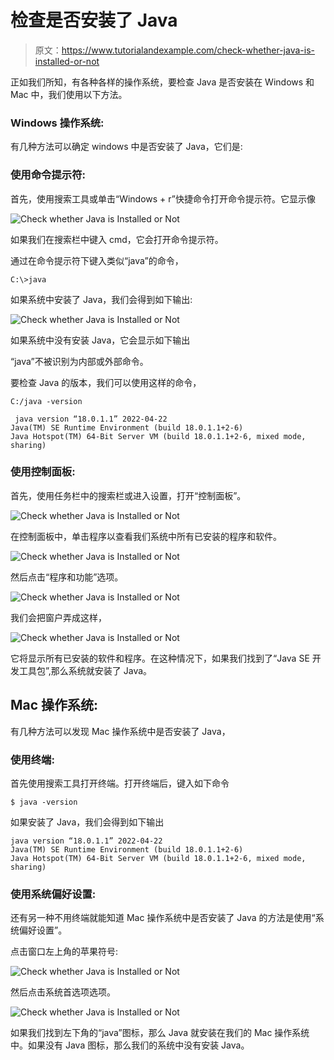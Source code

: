# 检查是否安装了 Java

> 原文：<https://www.tutorialandexample.com/check-whether-java-is-installed-or-not>

正如我们所知，有各种各样的操作系统，要检查 Java 是否安装在 Windows 和 Mac 中，我们使用以下方法。

### Windows 操作系统:

有几种方法可以确定 windows 中是否安装了 Java，它们是:

### 使用命令提示符:

首先，使用搜索工具或单击“Windows + r”快捷命令打开命令提示符。它显示像

![Check whether Java is Installed or Not](img/e2cf710adce11154f4d41b1251d8d919.png)

如果我们在搜索栏中键入 cmd，它会打开命令提示符。

通过在命令提示符下键入类似“java”的命令，

```
C:\>java
```

如果系统中安装了 Java，我们会得到如下输出:

![Check whether Java is Installed or Not](img/eeca9094b71b84c84bff718f591e1943.png)

如果系统中没有安装 Java，它会显示如下输出

“java”不被识别为内部或外部命令。

要检查 Java 的版本，我们可以使用这样的命令，

```
C:/java -version
```

```
 java version “18.0.1.1” 2022-04-22
Java(TM) SE Runtime Environment (build 18.0.1.1+2-6)
Java Hotspot(TM) 64-Bit Server VM (build 18.0.1.1+2-6, mixed mode, sharing) 
```

### 使用控制面板:

首先，使用任务栏中的搜索栏或进入设置，打开“控制面板”。

![Check whether Java is Installed or Not](img/7ebca8f21c40583067d81a6ea21dc1cd.png)

在控制面板中，单击程序以查看我们系统中所有已安装的程序和软件。

![Check whether Java is Installed or Not](img/425970b1dcf73292ea23ab861f4522cd.png)

然后点击“程序和功能”选项。

![Check whether Java is Installed or Not](img/26fc41b4375d05051353ad06376bf5c4.png)

我们会把窗户弄成这样，

![Check whether Java is Installed or Not](img/c5d0695b9f32173d7cd07b59330efb62.png)

它将显示所有已安装的软件和程序。在这种情况下，如果我们找到了“Java SE 开发工具包”,那么系统就安装了 Java。

## Mac 操作系统:

有几种方法可以发现 Mac 操作系统中是否安装了 Java，

### 使用终端:

首先使用搜索工具打开终端。打开终端后，键入如下命令

```
$ java -version
```

如果安装了 Java，我们会得到如下输出

```
java version “18.0.1.1” 2022-04-22
Java(TM) SE Runtime Environment (build 18.0.1.1+2-6)
Java Hotspot(TM) 64-Bit Server VM (build 18.0.1.1+2-6, mixed mode, sharing) 
```

### 使用系统偏好设置:

还有另一种不用终端就能知道 Mac 操作系统中是否安装了 Java 的方法是使用“系统偏好设置”。

点击窗口左上角的苹果符号:

![Check whether Java is Installed or Not](img/d519238d0416afa2205069d4c597d891.png)

然后点击系统首选项选项。

![Check whether Java is Installed or Not](img/10e0dacab019c3596ce8f37475fa6ae2.png)

如果我们找到左下角的“java”图标，那么 Java 就安装在我们的 Mac 操作系统中。如果没有 Java 图标，那么我们的系统中没有安装 Java。